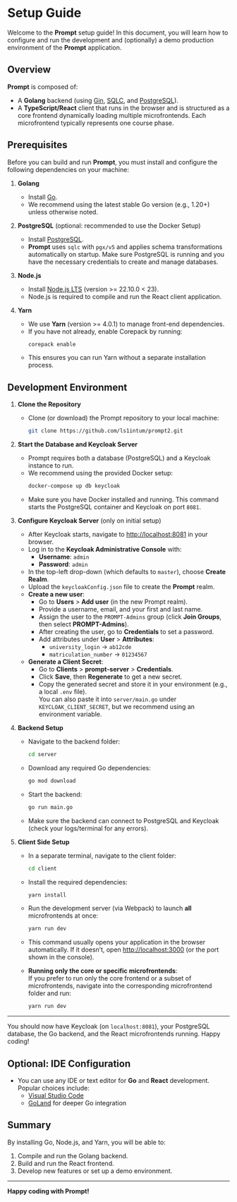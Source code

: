 # Setup Guide

Welcome to the **Prompt** setup guide! In this document, you will learn how to configure and run the development and (optionally) a demo production environment of the **Prompt** application.

## Overview

**Prompt** is composed of:
- A **Golang** backend (using [Gin](https://gin-gonic.com/), [SQLC](https://docs.sqlc.dev/), and [PostgreSQL](https://www.postgresql.org/)).
- A **TypeScript/React** client that runs in the browser and is structured as a core frontend dynamically loading multiple microfrontends. Each microfrontend typically represents one course phase.

## Prerequisites

Before you can build and run **Prompt**, you must install and configure the following dependencies on your machine:

1. **Golang**  
   - Install [Go](https://go.dev/doc/install).  
   - We recommend using the latest stable Go version (e.g., 1.20+) unless otherwise noted.

2. **PostgreSQL** (optional: recommended to use the Docker Setup) 
   - Install [PostgreSQL](https://www.postgresql.org/download/).  
   - **Prompt** uses `sqlc` with `pgx/v5` and applies schema transformations automatically on startup. Make sure PostgreSQL is running and you have the necessary credentials to create and manage databases.

3. **Node.js**  
   - Install [Node.js LTS](https://nodejs.org/en) (version >= 22.10.0 < 23).  
   - Node.js is required to compile and run the React client application.

4. **Yarn**  
   - We use **Yarn** (version >= 4.0.1) to manage front-end dependencies.  
   - If you have not already, enable Corepack by running:
     ```bash
     corepack enable
     ```
   - This ensures you can run Yarn without a separate installation process.

## Development Environment

1. **Clone the Repository**  
   - Clone (or download) the Prompt repository to your local machine:
     ```bash
     git clone https://github.com/ls1intum/prompt2.git
     ```

2. **Start the Database and Keycloak Server**
   - Prompt requires both a database (PostgreSQL) and a Keycloak instance to run.
   - We recommend using the provided Docker setup:
     ```bash
     docker-compose up db keycloak
     ```
   - Make sure you have Docker installed and running. This command starts the PostgreSQL container and Keycloak on port `8081`.

3. **Configure Keycloak Server** (only on initial setup)
   - After Keycloak starts, navigate to [http://localhost:8081](http://localhost:8081) in your browser.
   - Log in to the **Keycloak Administrative Console** with:
     - **Username**: `admin`
     - **Password**: `admin`
   - In the top-left drop-down (which defaults to `master`), choose **Create Realm**.
   - Upload the `keycloakConfig.json` file to create the **Prompt** realm.
   - **Create a new user**:
     - Go to **Users** > **Add user** (in the new Prompt realm).
     - Provide a username, email, and your first and last name.
     - Assign the user to the `PROMPT-Admins` group (click **Join Groups**, then select **PROMPT-Admins**).
     - After creating the user, go to **Credentials** to set a password.
     - Add attributes under **User** > **Attributes**:
       - `university_login` → `ab12cde`
       - `matriculation_number` → `01234567`
   - **Generate a Client Secret**:
     - Go to **Clients** > **prompt-server** > **Credentials**.
     - Click **Save**, then **Regenerate** to get a new secret.
     - Copy the generated secret and store it in your environment (e.g., a local `.env` file).  
       You can also paste it into `server/main.go` under `KEYCLOAK_CLIENT_SECRET`, but we recommend using an environment variable.

4. **Backend Setup**  
   - Navigate to the backend folder:
     ```bash
     cd server
     ```
   - Download any required Go dependencies:
     ```bash
     go mod download
     ```
   - Start the backend:
     ```bash
     go run main.go
     ```
   - Make sure the backend can connect to PostgreSQL and Keycloak (check your logs/terminal for any errors).

5. **Client Side Setup**  
   - In a separate terminal, navigate to the client folder:
     ```bash
     cd client
     ```
   - Install the required dependencies:
     ```bash
     yarn install
     ```
   - Run the development server (via Webpack) to launch **all** microfrontends at once:
     ```bash
     yarn run dev
     ```
   - This command usually opens your application in the browser automatically. If it doesn’t, open [http://localhost:3000](http://localhost:3000) (or the port shown in the console).

   - **Running only the core or specific microfrontends**:  
     If you prefer to run only the core frontend or a subset of microfrontends, navigate into the corresponding microfrontend folder and run:
     ```bash
     yarn run dev
     ```

---

You should now have Keycloak (on `localhost:8081`), your PostgreSQL database, the Go backend, and the React microfrontends running. Happy coding!


## Optional: IDE Configuration

- You can use any IDE or text editor for **Go** and **React** development. Popular choices include:
  - [Visual Studio Code](https://code.visualstudio.com/)  
  - [GoLand](https://www.jetbrains.com/go/) for deeper Go integration


## Summary

By installing Go, Node.js, and Yarn, you will be able to:
1. Compile and run the Golang backend.
2. Build and run the React frontend.
3. Develop new features or set up a demo environment.

---

**Happy coding with Prompt!**
